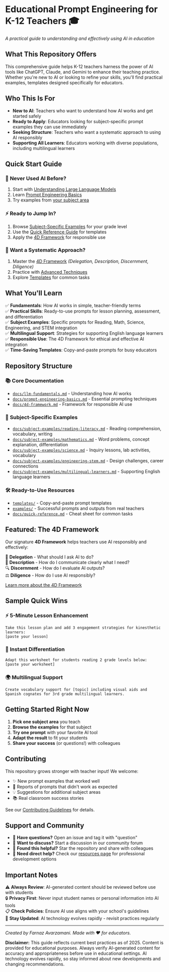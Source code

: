 # Educational Prompt Engineering for K-12 Teachers 🎓

*A practical guide to understanding and effectively using AI in education*

## What This Repository Offers

This comprehensive guide helps K-12 teachers harness the power of AI tools like ChatGPT, Claude, and Gemini to enhance their teaching practice. Whether you're new to AI or looking to refine your skills, you'll find practical examples, templates designed specifically for educators.

## Who This Is For

- **New to AI**: Teachers who want to understand how AI works and get started safely
- **Ready to Apply**: Educators looking for subject-specific prompt examples they can use immediately
- **Seeking Structure**: Teachers who want a systematic approach to using AI responsibly
- **Supporting All Learners**: Educators working with diverse populations, including multilingual learners

## Quick Start Guide

### 🚀 **Never Used AI Before?**
1. Start with [Understanding Large Language Models](docs/llm-fundamentals.md)
2. Learn [Prompt Engineering Basics](docs/prompt-engineering-basics.md)
3. Try examples from [your subject area](docs/subject-examples/)

### ⚡ **Ready to Jump In?**
1. Browse [Subject-Specific Examples](docs/subject-examples/) for your grade level
2. Use the [Quick Reference Guide](docs/quick-reference.md) for templates
3. Apply the [4D Framework](docs/4d-framework.md) for responsible use

### 🎯 **Want a Systematic Approach?**
1. Master the [4D Framework](docs/4d-framework.md) *(Delegation, Description, Discernment, Diligence)*
2. Practice with [Advanced Techniques](docs/advanced-techniques.md)
3. Explore [Templates](templates/) for common tasks

## What You'll Learn

✅ **Fundamentals**: How AI works in simple, teacher-friendly terms  
✅ **Practical Skills**: Ready-to-use prompts for lesson planning, assessment, and differentiation  
✅ **Subject Examples**: Specific prompts for Reading, Math, Science, Engineering, and STEM integration  
✅ **Multilingual Support**: Strategies for supporting English language learners  
✅ **Responsible Use**: The 4D Framework for ethical and effective AI integration  
✅ **Time-Saving Templates**: Copy-and-paste prompts for busy educators  

## Repository Structure

### 📚 **Core Documentation**
- [`docs/llm-fundamentals.md`](docs/llm-fundamentals.md) - Understanding how AI works
- [`docs/prompt-engineering-basics.md`](docs/prompt-engineering-basics.md) - Essential prompting techniques
- [`docs/4d-framework.md`](docs/4d-framework.md) - Framework for responsible AI use

### 📖 **Subject-Specific Examples**
- [`docs/subject-examples/reading-literacy.md`](docs/subject-examples/reading-literacy.md) - Reading comprehension, vocabulary, writing
- [`docs/subject-examples/mathematics.md`](docs/subject-examples/mathematics.md) - Word problems, concept explanation, differentiation
- [`docs/subject-examples/science.md`](docs/subject-examples/science.md) - Inquiry lessons, lab activities, vocabulary
- [`docs/subject-examples/engineering-stem.md`](docs/subject-examples/engineering-stem.md) - Design challenges, career connections
- [`docs/subject-examples/multilingual-learners.md`](docs/subject-examples/multilingual-learners.md) - Supporting English language learners

### 🛠️ **Ready-to-Use Resources**
- [`templates/`](templates/) - Copy-and-paste prompt templates
- [`examples/`](examples/) - Successful prompts and outputs from real teachers
- [`docs/quick-reference.md`](docs/quick-reference.md) - Cheat sheet for common tasks

## Featured: The 4D Framework

Our signature **4D Framework** helps teachers use AI responsibly and effectively:

🎯 **Delegation** - What should I ask AI to do?  
📝 **Description** - How do I communicate clearly what I need?  
🔍 **Discernment** - How do I evaluate AI outputs?  
⚖️ **Diligence** - How do I use AI responsibly?

[Learn more about the 4D Framework](docs/4d-framework.md)

## Sample Quick Wins

### ⚡ **5-Minute Lesson Enhancement**
```
Take this lesson plan and add 3 engagement strategies for kinesthetic learners:
[paste your lesson]
```

### 📝 **Instant Differentiation**
```
Adapt this worksheet for students reading 2 grade levels below:
[paste your worksheet]
```

### 🌍 **Multilingual Support**
```
Create vocabulary support for [topic] including visual aids and Spanish cognates for 3rd grade multilingual learners.
```

## Getting Started Right Now

1. **Pick one subject area** you teach
2. **Browse the examples** for that subject
3. **Try one prompt** with your favorite AI tool
4. **Adapt the result** to fit your students
5. **Share your success** (or questions!) with colleagues

## Contributing

This repository grows stronger with teacher input! We welcome:
- ✨ New prompt examples that worked well
- 🐛 Reports of prompts that didn't work as expected
- 💡 Suggestions for additional subject areas
- 📚 Real classroom success stories

See our [Contributing Guidelines](CONTRIBUTING.md) for details.

## Support and Community

- 🤔 **Have questions?** Open an issue and tag it with "question"
- 💬 **Want to discuss?** Start a discussion in our community forum
- 🚀 **Found this helpful?** Star the repository and share with colleagues
- 📧 **Need direct help?** Check our [resources page](docs/resources.md) for professional development options

## Important Notes

⚠️ **Always Review**: AI-generated content should be reviewed before use with students  
🔒 **Privacy First**: Never input student names or personal information into AI tools  
📋 **Check Policies**: Ensure AI use aligns with your school's guidelines  
🔄 **Stay Updated**: AI technology evolves rapidly - revisit practices regularly  

---

*Created by Farnaz Avarzamani. Made with ❤️ for educators.*

**Disclaimer:** This guide reflects current best practices as of 2025. Content is provided for educational purposes. Always verify AI-generated content for accuracy and appropriateness before use in educational settings. AI technology evolves rapidly, so stay informed about new developments and changing recommendations.
